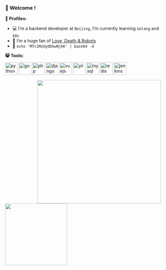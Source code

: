 ### 👋 Welcome !



**🌈 Profiles:**


- :computer: I’m a backend developer at `Beijing`, I’m currently learning `Golang` and `k8s`
- :movie_camera: I’m a huge fan of [Love, Death & Robots](https://zh.wikipedia.org/wiki/Love,_Death_%26_Robots) 
- :iphone: `echo 'MTc1MzUyODkwNjkK' | base64 -d`


**:smile_cat:  Tools:**

<p align="left">
<img src="https://img.icons8.com/color/344/python.png" alt="python" width="40" height="40"/>
<img src="https://img.icons8.com/color/344/golang.png" alt="go" width="40" height="40"/>
<img src="https://img.icons8.com/dusk/344/php-logo.png" alt="php" width="40" height="40"/>
<img src="https://img.icons8.com/color/344/django.png" alt="django" width="40" height="40"/>
<img src="https://img.icons8.com/color/344/vue-js.png" alt="vuejs" width="40" height="40"/>
<img src="https://avatars.githubusercontent.com/u/993323?s=200&v=4" alt="yii" width="40" height="40"/>
<img src="https://img.icons8.com/ios-filled/344/mysql-logo.png" alt="mysql" width="40" height="40"/>
<img src="https://img.icons8.com/color/344/redis.png" alt="redis" width="40" height="40"/>
<img src="https://img.icons8.com/color/344/jenkins.png" alt="jenkins" width="40" height="40"/>
</p>




<img align="right" src="https://github-readme-stats.vercel.app/api?username=landybird&show_icons=true&title_color=5bd1d7&icon_color=eaffd0&text_color=f2f4f6&bg_color=263859" width="400" />
<img align="left" src="https://truth.bahamut.com.tw/s01/201908/bc1a4ad718a96733ba4786efd8f49a71.JPG" width="200" />

